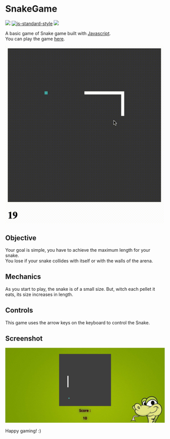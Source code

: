 # SnakeGame
[![](https://img.shields.io/badge/contributions-welcome-brightgreen.svg)]()
[![js-standard-style](https://img.shields.io/badge/code%20style-standard-brightgreen.svg)](http://standardjs.com/)
[![](https://img.shields.io/badge/download-releases-brightgreen.svg)](https://rk-ayushi-ng.netlify.app/)

A basic game of Snake game built with [Javascript](https://github.com/topics/javascript).<br/>
 You can play the game [here](https://rk-ayushi-ng.netlify.app/).

![snake game](snake.gif)


## Objective
Your goal is simple, you have to achieve the maximum length for your snake.<br/>
You lose if your snake collides with itself or with the walls of the arena.


## Mechanics
As you start to play, the snake is of a small size. But, witch each pellet it eats, its size increases in length. 



## Controls
This game uses the arrow keys on the keyboard to control the Snake.



## Screenshot
![Screenshot](snake.PNG)

Happy gaming! :)

